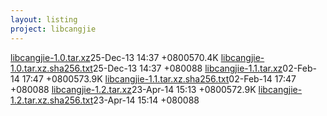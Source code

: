 ```yaml
---
layout: listing
project: libcangjie
---
```


<tr><td><a href="libcangjie-1.0.tar.xz">libcangjie-1.0.tar.xz</a></td><td>25-Dec-13 14:37 +0800</td><td>570.4K</td></tr>
<tr><td><a href="libcangjie-1.0.tar.xz.sha256.txt">libcangjie-1.0.tar.xz.sha256.txt</a></td><td>25-Dec-13 14:37 +0800</td><td>88</td></tr>
<tr><td><a href="libcangjie-1.1.tar.xz">libcangjie-1.1.tar.xz</a></td><td>02-Feb-14 17:47 +0800</td><td>573.9K</td></tr>
<tr><td><a href="libcangjie-1.1.tar.xz.sha256.txt">libcangjie-1.1.tar.xz.sha256.txt</a></td><td>02-Feb-14 17:47 +0800</td><td>88</td></tr>
<tr><td><a href="libcangjie-1.2.tar.xz">libcangjie-1.2.tar.xz</a></td><td>23-Apr-14 15:13 +0800</td><td>572.9K</td></tr>
<tr><td><a href="libcangjie-1.2.tar.xz.sha256.txt">libcangjie-1.2.tar.xz.sha256.txt</a></td><td>23-Apr-14 15:14 +0800</td><td>88</td></tr>
